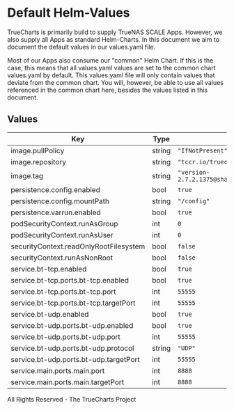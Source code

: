 # Default Helm-Values

TrueCharts is primarily build to supply TrueNAS SCALE Apps.
However, we also supply all Apps as standard Helm-Charts. In this document we aim to document the default values in our values.yaml file.

Most of our Apps also consume our "common" Helm Chart.
If this is the case, this means that all values.yaml values are set to the common chart values.yaml by default. This values.yaml file will only contain values that deviate from the common chart.
You will, however, be able to use all values referenced in the common chart here, besides the values listed in this document.

## Values

| Key | Type | Default | Description |
|-----|------|---------|-------------|
| image.pullPolicy | string | `"IfNotPresent"` |  |
| image.repository | string | `"tccr.io/truecharts/resilio-sync"` |  |
| image.tag | string | `"version-2.7.2.1375@sha256:54f42485d39a7773ff2e13c27ebfc32fc448eaf13f8972f38e14eedadb0b3a2e"` |  |
| persistence.config.enabled | bool | `true` |  |
| persistence.config.mountPath | string | `"/config"` |  |
| persistence.varrun.enabled | bool | `true` |  |
| podSecurityContext.runAsGroup | int | `0` |  |
| podSecurityContext.runAsUser | int | `0` |  |
| securityContext.readOnlyRootFilesystem | bool | `false` |  |
| securityContext.runAsNonRoot | bool | `false` |  |
| service.bt-tcp.enabled | bool | `true` |  |
| service.bt-tcp.ports.bt-tcp.enabled | bool | `true` |  |
| service.bt-tcp.ports.bt-tcp.port | int | `55555` |  |
| service.bt-tcp.ports.bt-tcp.targetPort | int | `55555` |  |
| service.bt-udp.enabled | bool | `true` |  |
| service.bt-udp.ports.bt-udp.enabled | bool | `true` |  |
| service.bt-udp.ports.bt-udp.port | int | `55555` |  |
| service.bt-udp.ports.bt-udp.protocol | string | `"UDP"` |  |
| service.bt-udp.ports.bt-udp.targetPort | int | `55555` |  |
| service.main.ports.main.port | int | `8888` |  |
| service.main.ports.main.targetPort | int | `8888` |  |

All Rights Reserved - The TrueCharts Project

